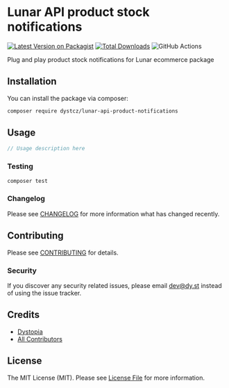 # Lunar API product stock notifications

[![Latest Version on Packagist](https://img.shields.io/packagist/v/dystcz/lunar-api-product-notifications.svg?style=flat-square)](https://packagist.org/packages/dystcz/lunar-api-product-notifications)
[![Total Downloads](https://img.shields.io/packagist/dt/dystcz/lunar-api-product-notifications.svg?style=flat-square)](https://packagist.org/packages/dystcz/lunar-api-product-notifications)
![GitHub Actions](https://github.com/dystcz/lunar-api-product-notifications/actions/workflows/tests.yaml/badge.svg)

Plug and play product stock notifications for Lunar ecommerce package

## Installation

You can install the package via composer:

```bash
composer require dystcz/lunar-api-product-notifications
```

## Usage

```php
// Usage description here
```

### Testing

```bash
composer test
```

### Changelog

Please see [CHANGELOG](CHANGELOG.md) for more information what has changed recently.

## Contributing

Please see [CONTRIBUTING](CONTRIBUTING.md) for details.

### Security

If you discover any security related issues, please email dev@dy.st instead of using the issue tracker.

## Credits

-   [Dystopia](https://github.com/dystcz)
-   [All Contributors](../../contributors)

## License

The MIT License (MIT). Please see [License File](LICENSE.md) for more information.
